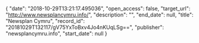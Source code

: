 {
  "date": "2018-10-29T13:21:17.495036", 
  "open_access": false, 
  "target_url": "http://www.newsplancymru.info/", 
  "description": "", 
  "end_date": null, 
  "title": "Newsplan Cymru", 
  "record_id": "20181029T132117/gV75YxToBxv4Jo4nKUqLSg==", 
  "publisher": "newsplancymru.info", 
  "start_date": null
}

